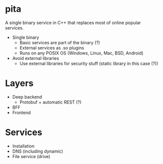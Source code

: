 # pita
A single binary service in C++ that replaces most of online popular services.

- Single binary
  - Basic services are part of the binary (?)
  - External services as .so plugins
  - Runs on any POSIX OS (Windows, Linux, Mac, BSD, Android)
- Avoid external libraries
  -  Use external libraries for security stuff (static library in this case (?))

# Layers

- Deep backend
  - Protobuf + automatic REST (?)
- BFF
- Frontend

# Services

- Installation
- DNS (including dynamic)
- File service (drive)
